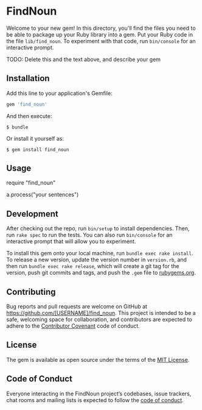 # FindNoun

Welcome to your new gem! In this directory, you'll find the files you need to be able to package up your Ruby library into a gem. Put your Ruby code in the file `lib/find_noun`. To experiment with that code, run `bin/console` for an interactive prompt.

TODO: Delete this and the text above, and describe your gem

## Installation

Add this line to your application's Gemfile:

```ruby
gem 'find_noun'
```

And then execute:

    $ bundle

Or install it yourself as:

    $ gem install find_noun

## Usage

require "find_noun"

a.process("your sentences")

## Development

After checking out the repo, run `bin/setup` to install dependencies. Then, run `rake spec` to run the tests. You can also run `bin/console` for an interactive prompt that will allow you to experiment.

To install this gem onto your local machine, run `bundle exec rake install`. To release a new version, update the version number in `version.rb`, and then run `bundle exec rake release`, which will create a git tag for the version, push git commits and tags, and push the `.gem` file to [rubygems.org](https://rubygems.org).

## Contributing

Bug reports and pull requests are welcome on GitHub at https://github.com/[USERNAME]/find_noun. This project is intended to be a safe, welcoming space for collaboration, and contributors are expected to adhere to the [Contributor Covenant](http://contributor-covenant.org) code of conduct.

## License

The gem is available as open source under the terms of the [MIT License](http://opensource.org/licenses/MIT).

## Code of Conduct

Everyone interacting in the FindNoun project’s codebases, issue trackers, chat rooms and mailing lists is expected to follow the [code of conduct](https://github.com/[USERNAME]/find_noun/blob/master/CODE_OF_CONDUCT.md).
